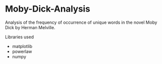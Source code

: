 # Moby-Dick-Analysis

Analysis of the frequency of occurrence of unique words in the novel Moby Dick by Herman Melville.

Libraries used
 - matplotlib
 - powerlaw
 - numpy
